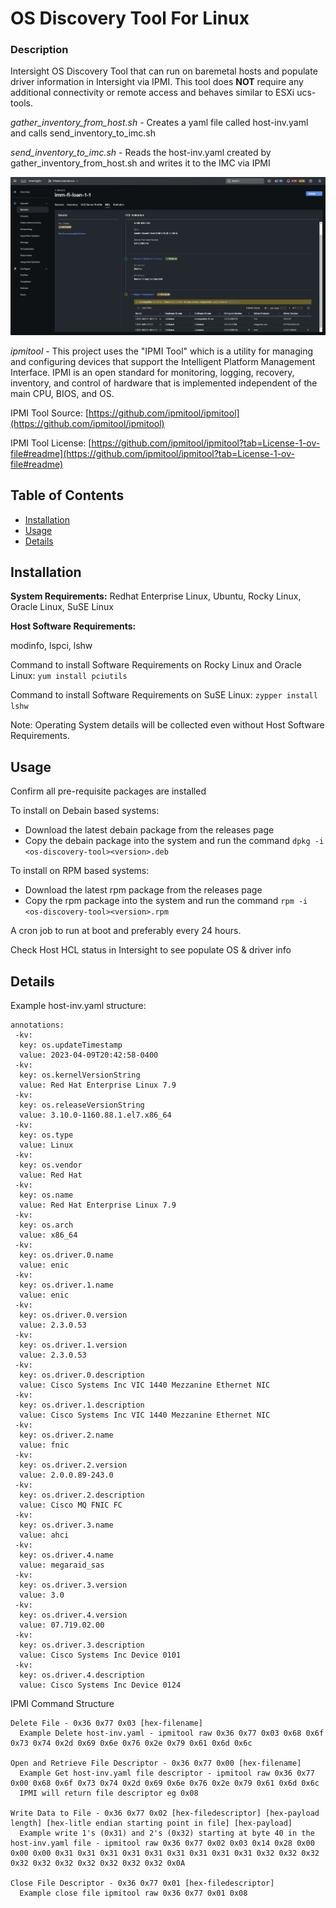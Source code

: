 # OS Discovery Tool For Linux

### Description

Intersight OS Discovery Tool that can run on baremetal hosts and populate driver information in Intersight via IPMI.  This tool does **NOT** require any additional connectivity or remote access and behaves similar to ESXi ucs-tools.

_gather_inventory_from_host.sh_ - Creates a yaml file called host-inv.yaml and calls send_inventory_to_imc.sh

_send_inventory_to_imc.sh_  - Reads the host-inv.yaml created by gather_inventory_from_host.sh and writes it to the IMC via IPMI

![Example Image](Readme-example.png)

_ipmitool_ - This project uses the "IPMI Tool" which is a utility for managing and configuring devices that support
the Intelligent Platform Management Interface.  IPMI is an open standard
for monitoring, logging, recovery, inventory, and control of hardware
that is implemented independent of the main CPU, BIOS, and OS.

IPMI Tool Source: [https://github.com/ipmitool/ipmitool](https://github.com/ipmitool/ipmitool)

IPMI Tool License: [https://github.com/ipmitool/ipmitool?tab=License-1-ov-file#readme](https://github.com/ipmitool/ipmitool?tab=License-1-ov-file#readme)

## Table of Contents

- [Installation](#installation)
- [Usage](#usage)
- [Details](#details)

## Installation
**System Requirements:**
Redhat Enterprise Linux, Ubuntu, Rocky Linux, Oracle Linux, SuSE Linux

**Host Software Requirements:**

modinfo, lspci, lshw

Command to install Software Requirements on Rocky Linux and Oracle Linux: `yum install pciutils`

Command to install Software Requirements on SuSE Linux: `zypper install lshw`

Note: Operating System details will be collected even without Host Software Requirements.


## Usage

Confirm all pre-requisite packages are installed

To install on Debain based systems:
- Download the latest debain package from the releases page
- Copy the debain package into the system and run the command ```dpkg -i <os-discovery-tool><version>.deb```

To install on RPM based systems:
- Download the latest rpm package from the releases page
- Copy the rpm package into the system and run the command ```rpm -i <os-discovery-tool><version>.rpm```

A cron job to run at boot and preferably every 24 hours.

Check Host HCL status in Intersight to see populate OS & driver info

## Details

Example host-inv.yaml structure:
```
annotations:
 -kv:
  key: os.updateTimestamp
  value: 2023-04-09T20:42:58-0400
 -kv:
  key: os.kernelVersionString
  value: Red Hat Enterprise Linux 7.9
 -kv:
  key: os.releaseVersionString
  value: 3.10.0-1160.88.1.el7.x86_64
 -kv:
  key: os.type
  value: Linux
 -kv:
  key: os.vendor
  value: Red Hat
 -kv:
  key: os.name
  value: Red Hat Enterprise Linux 7.9
 -kv:
  key: os.arch
  value: x86_64
 -kv:
  key: os.driver.0.name
  value: enic
 -kv:
  key: os.driver.1.name
  value: enic
 -kv:
  key: os.driver.0.version
  value: 2.3.0.53
 -kv:
  key: os.driver.1.version
  value: 2.3.0.53
 -kv:
  key: os.driver.0.description
  value: Cisco Systems Inc VIC 1440 Mezzanine Ethernet NIC
 -kv:
  key: os.driver.1.description
  value: Cisco Systems Inc VIC 1440 Mezzanine Ethernet NIC
 -kv:
  key: os.driver.2.name
  value: fnic
 -kv:
  key: os.driver.2.version
  value: 2.0.0.89-243.0
 -kv:
  key: os.driver.2.description
  value: Cisco MQ FNIC FC
 -kv:
  key: os.driver.3.name
  value: ahci
 -kv:
  key: os.driver.4.name
  value: megaraid_sas
 -kv:
  key: os.driver.3.version
  value: 3.0
 -kv:
  key: os.driver.4.version
  value: 07.719.02.00
 -kv:
  key: os.driver.3.description
  value: Cisco Systems Inc Device 0101
 -kv:
  key: os.driver.4.description
  value: Cisco Systems Inc Device 0124
```

IPMI Command Structure
```
Delete File - 0x36 0x77 0x03 [hex-filename]
  Example Delete host-inv.yaml - ipmitool raw 0x36 0x77 0x03 0x68 0x6f 0x73 0x74 0x2d 0x69 0x6e 0x76 0x2e 0x79 0x61 0x6d 0x6c

Open and Retrieve File Descriptor - 0x36 0x77 0x00 [hex-filename]
  Example Get host-inv.yaml file descriptor - ipmitool raw 0x36 0x77 0x00 0x68 0x6f 0x73 0x74 0x2d 0x69 0x6e 0x76 0x2e 0x79 0x61 0x6d 0x6c
  IPMI will return file descriptor eg 0x08
 
Write Data to File - 0x36 0x77 0x02 [hex-filedescriptor] [hex-payload length] [hex-litle endian starting point in file] [hex-payload]
  Example write 1's (0x31) and 2's (0x32) starting at byte 40 in the host-inv.yaml file - ipmitool raw 0x36 0x77 0x02 0x03 0x14 0x28 0x00 0x00 0x00 0x31 0x31 0x31 0x31 0x31 0x31 0x31 0x31 0x31 0x32 0x32 0x32 0x32 0x32 0x32 0x32 0x32 0x32 0x32 0x0A
  
Close File Descriptor - 0x36 0x77 0x01 [hex-filedescriptor]
  Example close file ipmitool raw 0x36 0x77 0x01 0x08
```
